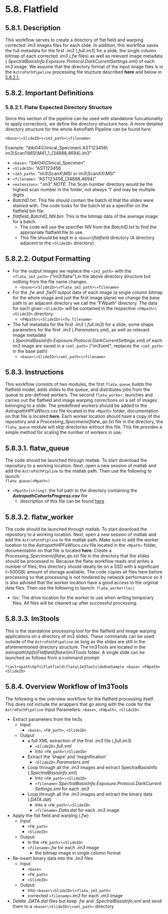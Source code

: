 # 5.8. Flatfield
## 5.8.1. Description
This workflow serves to create a directory of flat field and warping corrected *.im3* images files for each slide. In addition, this workflow saves the full metadata for the first *.im3* (*.full.im3*) for a slide, the single column bitmap of each corrected *.im3* (*.fw* files) as well as relevant image metadata (*.SpectralBasisInfo.Exposure.Protocol.DarkCurrentSettings.xml*) of each im3 image. We assume that the directory format of the input image files is in the ```AstroPathPipeline``` processing file stucture described **here** and below in [5.8.2.1.](#5821-flatw-expected-directory-structure "Title"). 

## 5.8.2. Important Definitions
### 5.8.2.1. Flatw Expected Directory Structure
Since this section of the pipeline can be used with standalone funcationality to apply corrections, we define the directory structure here. A more detailed directory structure for the whole AstroPath Pipeline can be found *here*: 
```
<base>\<SlideID>\<im3_path>\<filename>
```
Example:  “\\bki04\Clinical_Specimen\ AST123456\ im3\Scan1\MSI\M41_1_[34888,4694].im3”
- ```<base>```: “\\bki04\Clinical_Specimen”
- ```<SlideID>```: “AST123456
- ```<im3_path>```: “im3\ScanX\MSI or im3\ScanXX\MSI”
- ```<filename>```: “AST123456_[34888,4694]”
- ```<extension>```:  “.im3”
*NOTE*: The Scan number directory would be the highest scan number in the <SlideID> folder, not always ‘1’ and may be multiple digits
- *BatchID.txt*: This file should contain the batch id that the slides were stained with. The code looks for the batch id as a specifier on the flatfield bin file.
- *flatfield_BatchID_NN.bin*: This is the bitmap data of the average image for a batch. 
  - The code will use the specifier *NN* from the *BatchID.txt* to find the appropriate flatfield file to use. 
  - This file should be kept in a *```<base>```\flatfield* directory (A directory adjacent to the ```<SlideID>``` directory)

## 5.8.2.2. Output Formatting
- For the output images we replace the ```<im3_path>``` with the ```<flatw_im3_path>``` (“im3\flatw”),in the above directory structure but nothing from the file name changes.
  - ```<base>\<SlideID>\<flatw_im3_path>\<filename>```
- For the *.fw* and *.fw01* output data of each image (a single column bitmap for the whole image and just the first image plane) we change the base path to an adjacent directory we call the “FWpath” directory. The data for each given ```<SlideID>``` will be contained in the respective ```<FWpath>\<SlideID>``` directory.
  - ```<FWpath>\<SlideID>\<fw_filename>```
- The full metadata for the first *.im3* (*.full.im3*) for a slide, some shape parameters for the first *.im3* (*.Parameters.xml*), as well as relevant image metadata (*.SpectralBasisInfo.Exposure.Protocol.DarkCurrentSettings.xml*) of each im3 image are saved in a ```<xml_path>``` ("im3\xml"; replaces the ```<im3_path>``` in the base path)
  - ```<base>\<SlideID>\<xml_path>\<filename>```

## 5.8.3. Instructions
This workflow consists of two modules, the first ```flatw_queue``` builds the flatfield model, adds slides to the queue, and distributes jobs from the queue to pre-defined workers. The second ```flatw_worker```, launches and carries out the flatfield and image warping corrections on a set of images belonging to a slide. The predefined workers should be added to the *AstropathHPFsWlocs.csv* file located in the ```<Mpath>``` folder, documentation on that file is located **here**. Each worker location should have a copy of the repository and a *Processing_Specimens\flatw_qo.txt* file in the directory, the ```flatw_queue``` module will skip directories without this file. This file provides a simple method for scaling the number of workers in use. 

## 5.8.3.1. flatw_queue
The code should be launched through matlab. To start download the repository to a working location. Next, open a new session of matlab and add the ```AstroPathPipline``` to the matlab path. Then use the following to launch:   
``` flatw_queue(<Mpath>) ``` 
- ```<Mpath>[string]```: the full path to the directory containing the ***AstropathCohortsProgress.csv*** file
   - description of this file can be found [here](../../scans#441-astropath_processing-directory "Title")
  
## 5.8.3.2. flatw_worker   
The code should be launched through matlab. To start download the repository to a working location. Next, open a new session of matlab and add the ```AstroPathPipline``` to the matlab path. Make sure to add the worker location to the *AstropathHPFsWlocs.csv* file located in the ```<Mpath>``` folder, documentation on that file is located **here**. Create a *Processing_Specimens\flatw_qo.txt* file in the directory that the slides should be processed in. Because the flatw workflow reads and writes a number of files, this directory should ideally be on a SSD with a significant (~500GB) amount of storage available. The code copies all files here before processing so that processing is not hindered by network performance so it is also advised that the worker location have a good access to the orginial data files. Then use the following to launch:
``` flatw_worker(loc) ``` 
- loc: The drive location for the worker to use when writing temporary files. All files will be cleaned up after successful processing.  

## 5.8.3.3. Im3tools
This is the standalone processing tool for the flatfield and image warping applications on a directory of im3 slides. These commands can be used outside of the ```AstroPathPipeline``` as long as the slides are still in the aforementioned directory structure. The Im3Tools are located in the *astropath\hpfs\Flatfield\flatw\Im3Tools* folder. A single slide can be launched as follows from a command prompt:
```
*\astropath\hpfs\Flatfield\flatw\Im3Tools\doOneSample <base> <FWpath> <SlideID>
```

## 5.8.4. Overview Workflow of Im3Tools
The following is the overview workflow for the flatfield processing itself. This does not include the wrappers that go along with the code for the ```AstroPathPipeline```
Input Parameters: ```<base>```, ```<FWpath>```, ```<SlideID>```
- Extract parameters from the Im3s
  - Input
    - ```<base>```, ```<FW_path>```, ```<SlideID>```
  - Output
    - a full XML extraction of the first *.im3* file (*.full.im3*)
      - *```<SlideID>```.full.xml*
      - Into ```<FW_path>\<SlideID>``` 
    - Extract the ‘shape’ and ‘magnification’
      - *```<SlideID>```.Parameters.xml*
    - Loop through all the *.im3* images and extract SpectralBasisInfo (*.SpectralBasisInfo.xml*)
      - Into ```<FW_path>\<SlideID>```
      - *```<filename>```.SpectralBasisInfo.Exposure.Protocol.DarkCurrentSettings.xml* for each *.im3*
    - Loop through all the *.im3* images and extract the binary data (*.DATA.dat*)
      - into a ```<FW_path>\<SlideID>``` 
      - *```<filename>```.Data.dat* for each *.im3* image
- Apply the flat field and warping (*.fw*)
  - Input
    - ```<FW_path>```
    - ```<SlideID>```
  - Output: 
    - in the ```<FW_path>\<SlideID>```
    - *```<filename>```.fw* for each *.im3* image
      - the bitmap image in single column format 
- Re-insert binary data into the *.im3* files
  - Input
    - ```<base>```
    - ```<FW_path>```
    - ```<SlideID>```
  - Output: 
    - into ```<base>\<SlideID>\<flatw_im3_path>```
    - corrected *```<filename>```.im3* for each *.im3* image
- Delete *.DATA.dat* files but keep *.fw* and *.SpectralBasisInfo.xml* and send them to a ```<base>\<SlideID>\<xml_path>``` directory
